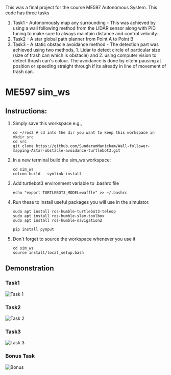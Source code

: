 This was a final project for the course ME597 Autonomous System. 
This code has three tasks
1. Task1 - Autonomously map any surrounding - This was achieved by using a wall following method from the LIDAR sensor along with PID tuning to make sure to always maintain distance and control velocity.
2. Task2 - A star global path planner from Point A to Point B
3. Task3 - A static obstacle avoidance method - The detection part was achieved using two methods, 1. Lidar to detect circle of particular size (size of trash can which is obstacle) and 2. using computer vision to detect thrash can's colour. The avoidance is done by eitehr pausing at position or speeding straight through if its already in line of movement of trash can.   

# ME597 sim_ws
## Instructions:
1. Simply save this workspace e.g., 
    ```
    cd ~/ros2 # cd into the dir you want to keep this workspace in
    mkdir src
    cd src
    git clone https://github.com/SundaramManickam/Wall-follower-mapping-Astar-obstacle-avoidance-turtlebot3.git
    ```

2. In a new terminal build the sim_ws workspace: 
    ```
    cd sim_ws
    colcon build --symlink-install
    ```

3. Add turtlebot3 environment variable to .bashrc file
    ```
    echo "export TURTLEBOT3_MODEL=waffle" >> ~/.bashrc
    ```
4. Run these to install useful packages you will use in the simulator.
    ```
    sudo apt install ros-humble-turtlebot3-teleop
    sudo apt install ros-humble-slam-toolbox
    sudo apt install ros-humble-navigation2
    ```
    
    ```
    pip install pynput
    ```

5. Don't forget to source the workspace whenever you use it
    ```
    cd sim_ws
    source install/local_setup.bash
    ```

## Demonstration
### Task1
![Task 1](videos/task_1.gif)
### Task2
![Task 2](videos/task_2.gif)
### Task3
![Task 3](videos/task3.gif)
### Bonus Task 
![Bonus](videos/bonus.gif)

